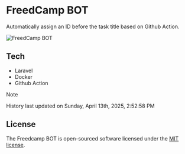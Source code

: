 # FreedCamp BOT

Automatically assign an ID before the task title based on Github Action.

![FreedCamp BOT](https://repository-images.githubusercontent.com/737932867/7d34798b-2680-471c-b089-a78a718d3d6a)

## Tech

- Laravel
- Docker
- Github Action

> [!NOTE]  
> History last updated on Sunday, April 13th, 2025, 2:52:58 PM

## License

The Freedcamp BOT is open-sourced software licensed under the [MIT license](https://opensource.org/licenses/MIT).
